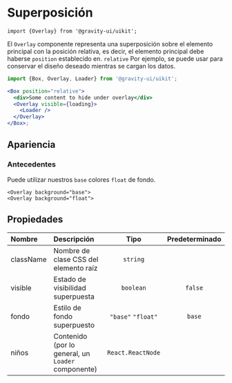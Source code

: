 <!--GITHUB_BLOCK-->

# Superposición

<!--/GITHUB_BLOCK-->

```tsx
import {Overlay} from '@gravity-ui/uikit';
```

El `Overlay` componente representa una superposición sobre el elemento principal con la posición relativa, es decir, el elemento principal debe haberse `position` establecido en. `relative`
Por ejemplo, se puede usar para conservar el diseño deseado mientras se cargan los datos.

```jsx
import {Box, Overlay, Loader} from '@gravity-ui/uikit';

<Box position="relative">
  <div>Some content to hide under overlay</div>
  <Overlay visible={loading}>
    <Loader />
  </Overlay>
</Box>;
```

## Apariencia

### Antecedentes

Puede utilizar nuestros `base` colores `float` de fondo.

<!--GITHUB_BLOCK-->

```tsx
<Overlay background="base">
<Overlay background="float">
```

<!--/GITHUB_BLOCK-->

## Propiedades

| Nombre    | Descripción                                        |        Tipo        | Predeterminado |
| :-------- | :------------------------------------------------- | :----------------: | :------------: |
| className | Nombre de clase CSS del elemento raíz              |      `string`      |                |
| visible   | Estado de visibilidad superpuesta                  |     `boolean`      |    `false`     |
| fondo     | Estilo de fondo superpuesto                        | `"base"` `"float"` |     `base`     |
| niños     | Contenido (por lo general, un `Loader` componente) | `React.ReactNode`  |                |
